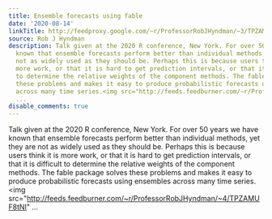 ```yaml
---
title: Ensemble forecasts using fable
date: '2020-08-14'
linkTitle: http://feedproxy.google.com/~r/ProfessorRobJHyndman/~3/TPZAMUF8tNI/
source: Rob J Hyndman
description: Talk given at the 2020 R conference, New York. For over 50 years we have
  known that ensemble forecasts perform better than individual methods, yet they are
  not as widely used as they should be. Perhaps this is because users think it is
  more work, or that it is hard to get prediction intervals, or that it is difficult
  to determine the relative weights of the component methods. The fable package solves
  these problems and makes it easy to produce probabilistic forecasts using ensembles
  across many time series.<img src="http://feeds.feedburner.com/~r/ProfessorRobJHyndman/~4/TPZAMUF8tNI"
  ...
disable_comments: true
---
```

Talk given at the 2020 R conference, New York. For over 50 years we have known that ensemble forecasts perform better than individual methods, yet they are not as widely used as they should be. Perhaps this is because users think it is more work, or that it is hard to get prediction intervals, or that it is difficult to determine the relative weights of the component methods. The fable package solves these problems and makes it easy to produce probabilistic forecasts using ensembles across many time series.<img src="http://feeds.feedburner.com/~r/ProfessorRobJHyndman/~4/TPZAMUF8tNI" ...